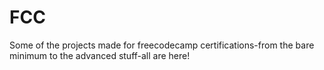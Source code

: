 # FCC
Some of the projects made for freecodecamp certifications-from the bare minimum to the advanced stuff-all are here!
